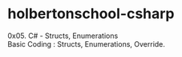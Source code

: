 # holbertonschool-csharp
0x05. C# - Structs, Enumerations<br>
Basic Coding : Structs, Enumerations, Override.